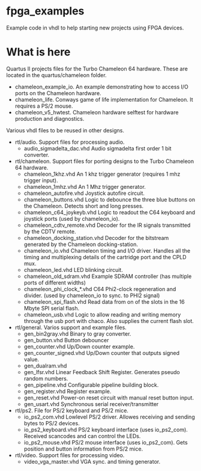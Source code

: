 fpga_examples
=============

Example code in vhdl to help starting new projects using FPGA devices.

What is here
============

Quartus II projects files for the Turbo Chameleon 64 hardware. These are located in the quartus/chameleon folder.
* chameleon_example_io. An example demonstrating how to access I/O ports on the Chameleon hardware.
* chameleon_life. Conways game of life implementation for Chameleon. It requires a PS/2 mouse.
* chameleon_v5_hwtest. Chameleon hardware selftest for hardware production and diagnostics.

Various vhdl files to be reused in other designs.
* rtl/audio. Support files for processing audio.
    * audio_sigmadelta_dac.vhd  Audio sigmadelta first order 1 bit converter.
* rtl/chameleon. Support files for porting designs to the Turbo Chameleon 64 hardware.
    * chameleon_1khz.vhd  An 1 khz trigger generator (requires 1 mhz trigger input).
    * chameleon_1mhz.vhd  An 1 Mhz trigger generator.
    * chameleon_autofire.vhd  Joystick autofire circuit.
    * chameleon_buttons.vhd  Logic to debounce the three blue buttons on the Chameleon. Detects short and long presses.
    * chameleon_c64_joykeyb.vhd  Logic to readout the C64 keyboard and joystick ports (used by chameleon_io).
    * chameleon_cdtv_remote.vhd  Decoder for the IR signals transmitted by the CDTV remote.
    * chameleon_docking_station.vhd  Decoder for the bitstream generated by the Chameleon docking-station.
    * chameleon_io.vhd  Chameleon timing and I/O driver. Handles all the timing and multiplexing details of the cartridge port and the CPLD mux.
    * chameleon_led.vhd  LED blinking circuit.
    * chameleon_old_sdram.vhd  Example SDRAM controller (has multiple ports of different widths)
    * chameleon_phi_clock_*.vhd  C64 Phi2-clock regeneration and divider. (used by chameleon_io to sync. to PHI2 signal)
    * chameleon_spi_flash.vhd  Read data from on of the slots in the 16 Mbyte SPI serial flash.
    * chameleon_usb.vhd  Logic to allow reading and writing memory through the usb port with chaco. Also supplies the current flash slot.
* rtl/general. Varios support and example files.
    * gen_bin2gray.vhd  Binary to gray converter.
    * gen_button.vhd  Button debouncer
    * gen_counter.vhd  Up/Down counter example.
    * gen_counter_signed.vhd  Up/Down counter that outputs signed value.
    * gen_dualram.vhd
    * gen_lfsr.vhd  Linear Feedback Shift Register. Generates pseudo random numbers.
    * gen_pipeline.vhd  Configurable pipeline building block.
    * gen_register.vhd  Register example.
    * gen_reset.vhd  Power-on reset circuit with manual reset button input.
    * gen_usart.vhd  Synchronous serial receiver/transmitter
* rtl/ps2. File for PS/2 keyboard and PS/2 mice.
    * io_ps2_com.vhd  Lowlevel PS/2 driver. Allowes receiving and sending bytes to PS/2 devices.
    * io_ps2_keyboard.vhd  PS/2 keyboard interface (uses io_ps2_com). Received scancodes and can control the LEDs.
    * io_ps2_mouse.vhd   PS/2 mouse interface (uses io_ps2_com). Gets position and button information from PS/2 mice.
* rtl/video. Support files for processing video.
    * video_vga_master.vhd  VGA sync. and timing generator.

